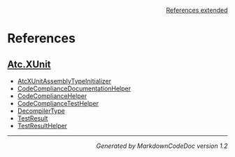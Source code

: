 <div style='text-align: right'>

[References extended](IndexExtended.md)

</div>


# References

## [Atc.XUnit](Atc.XUnit.md)

- [AtcXUnitAssemblyTypeInitializer](Atc.XUnit.md#atcxunitassemblytypeinitializer)
- [CodeComplianceDocumentationHelper](Atc.XUnit.md#codecompliancedocumentationhelper)
- [CodeComplianceHelper](Atc.XUnit.md#codecompliancehelper)
- [CodeComplianceTestHelper](Atc.XUnit.md#codecompliancetesthelper)
- [DecompilerType](Atc.XUnit.md#decompilertype)
- [TestResult](Atc.XUnit.md#testresult)
- [TestResultHelper](Atc.XUnit.md#testresulthelper)

<hr /><div style='text-align: right'><i>Generated by MarkdownCodeDoc version 1.2</i></div>

